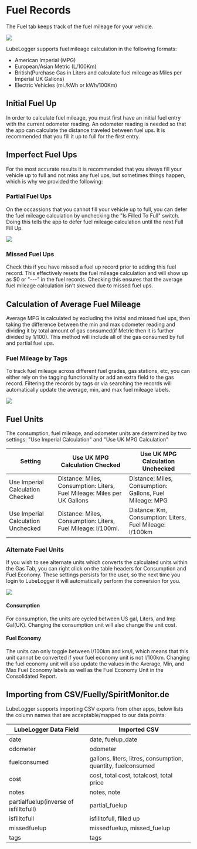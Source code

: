 # Fuel Records

The Fuel tab keeps track of the fuel mileage for your vehicle.

![](/Records/Fuel%20Records/a/image-1726780458423.png)

LubeLogger supports fuel mileage calculation in the following formats:
- American Imperial (MPG)
- European/Asian Metric (L/100Km)
- British(Purchase Gas in Liters and calculate fuel mileage as Miles per Imperial UK Gallons)
- Electric Vehicles (mi./kWh or kWh/100Km)

## Initial Fuel Up
In order to calculate fuel mileage, you must first have an initial fuel entry with the current odometer reading. An odometer reading is needed so that the app can calculate the distance traveled between fuel ups. It is recommended that you fill it up to full for the first entry.

## Imperfect Fuel Ups
For the most accurate results it is recommended that you always fill your vehicle up to full and not miss any fuel ups, but sometimes things happen, which is why we provided the following:

### Partial Fuel Ups
On the occassions that you cannot fill your vehicle up to full, you can defer the fuel mileage calculation by unchecking the "Is Filled To Full" switch. Doing this tells the app to defer fuel mileage calculation until the next Full Fill Up.

![](/Records/Fuel%20Records/a/image-1726780463015.png)

### Missed Fuel Ups
Check this if you have missed a fuel up record prior to adding this fuel record. This effectively resets the fuel mileage calculation and will show up as $0 or "---" in the fuel records. Checking this ensures that the average fuel mileage calculation isn't skewed due to missed fuel ups.

## Calculation of Average Fuel Mileage
Average MPG is calculated by excluding the initial and missed fuel ups, then taking the difference between the min and max odometer reading and dividing it by total amount of gas consumed(if Metric then it is further divided by 1/100). This method will include all of the gas consumed by full and partial fuel ups.

### Fuel Mileage by Tags
To track fuel mileage across different fuel grades, gas stations, etc, you can either rely on the tagging functionality or add an extra field to the gas record. Filtering the records by tags or via searching the records will automatically update the average, min, and max fuel mileage labels.

![](/Records/Fuel%20Records/a/image-1726780562015.gif)

## Fuel Units
The consumption, fuel mileage, and odometer units are determined by two settings: "Use Imperial Calculation" and "Use UK MPG Calculation"

| Setting | Use UK MPG Calculation Checked | Use UK MPG Calculation Unchecked |
| -------- | -------- | -------- |
| Use Imperial Calculation Checked    | Distance: Miles, Consumption: Liters, Fuel Mileage: Miles per UK Gallons       | Distance: Miles, Consumption: Gallons, Fuel Mileage: MPG    |
| Use Imperial Calculation Unchecked     | Distance: Miles, Consumption: Liters, Fuel Mileage: l/100mi.    | Distance: Km, Consumption: Liters, Fuel Mileage: l/100km   |

### Alternate Fuel Units
If you wish to see alternate units which converts the calculated units within the Gas Tab, you can right click on the table headers for Consumption and Fuel Economy. These settings persists for the user, so the next time you login to LubeLogger it will automatically perform the conversion for you.

![](/Records/Fuel%20Records/a/image-1726780518163.gif)

#### Consumption
For consumption, the units are cycled between US gal, Liters, and Imp Gal(UK). Changing the consumption unit will also change the unit cost.

#### Fuel Economy
The units can only toggle between l/100km and km/l, which means that this unit cannot be converted if your fuel economy unit is not l/100km. Changing the fuel economy unit will also update the values in the Average, Min, and Max Fuel Economy labels as well as the Fuel Economy Unit in the Consolidated Report.

## Importing from CSV/Fuelly/SpiritMonitor.de
LubeLogger supports importing CSV exports from other apps, below lists the column names that are acceptable/mapped to our data points:

| LubeLogger Data Field                  | Imported CSV                                                   |
| -------------------------------------- | -------------------------------------------------------------- |
| date                                   | date, fuelup_date                                              |
| odometer                               | odometer                                                       |
| fuelconsumed                           | gallons, liters, litres, consumption, quantity,   fuelconsumed |
| cost                                   | cost, total cost, totalcost,  total price                      |
| notes                                  | notes, note                                                    |
| partialfuelup(inverse of isfilltofull) | partial_fuelup                                                 |
| isfilltofull                           | isfilltofull, filled up                                        |
| missedfuelup                           | missedfuelup, missed_fuelup                                    |
| tags                                   |        tags                                                    |
